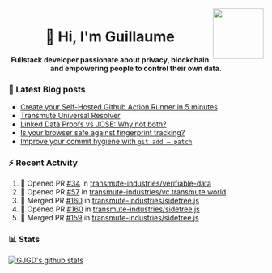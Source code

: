 <img align='right' src='https://user-images.githubusercontent.com/5713670/87202985-820dcb80-c2b6-11ea-9f56-7ec461c497c3.gif' width='100"'>

<h1 align="center">👋 Hi, I'm Guillaume</h1>
<h4 align="center">Fullstack developer passionate about privacy, blockchain and empowering people to control their own data.

### 📝 Latest Blog posts

<!-- BLOG-POST-LIST:START -->
- [Create your Self-Hosted Github Action Runner in 5 minutes](https://medium.com/@gjgd/create-your-self-hosted-github-action-runner-in-5-minutes-a9eff615edc4?source=rss-35e0d58bf235------2)
- [Transmute Universal Resolver](https://medium.com/transmute-techtalk/transmute-universal-resolver-b6c8509858f?source=rss-35e0d58bf235------2)
- [Linked Data Proofs vs JOSE: Why not both?](https://medium.com/transmute-techtalk/linked-data-proofs-vs-jose-why-not-both-1594393418cc?source=rss-35e0d58bf235------2)
- [Is your browser safe against fingerprint tracking?](https://medium.com/@gjgd/is-your-browser-safe-against-fingerprint-tracking-6126952b805b?source=rss-35e0d58bf235------2)
- [Improve your commit hygiene with `git add — patch`](https://medium.com/transmute-techtalk/improve-your-commit-hygiene-with-git-add-patch-3b7dd9c117c4?source=rss-35e0d58bf235------2)
<!-- BLOG-POST-LIST:END -->

### :zap: Recent Activity

<!--START_SECTION:activity-->
1. 💪 Opened PR [#34](https://github.com/transmute-industries/verifiable-data/pull/34) in [transmute-industries/verifiable-data](https://github.com/transmute-industries/verifiable-data)
2. 💪 Opened PR [#57](https://github.com/transmute-industries/vc.transmute.world/pull/57) in [transmute-industries/vc.transmute.world](https://github.com/transmute-industries/vc.transmute.world)
3. 🎉 Merged PR [#160](https://github.com/transmute-industries/sidetree.js/pull/160) in [transmute-industries/sidetree.js](https://github.com/transmute-industries/sidetree.js)
4. 💪 Opened PR [#160](https://github.com/transmute-industries/sidetree.js/pull/160) in [transmute-industries/sidetree.js](https://github.com/transmute-industries/sidetree.js)
5. 🎉 Merged PR [#159](https://github.com/transmute-industries/sidetree.js/pull/159) in [transmute-industries/sidetree.js](https://github.com/transmute-industries/sidetree.js)
<!--END_SECTION:activity-->

### 📊 Stats

[![GJGD's github stats](https://github-readme-stats.vercel.app/api?username=gjgd&count_private=true&show_icons=true&custom_title=My%20Github%20Stats)](https://github.com/anuraghazra/github-readme-stats)
